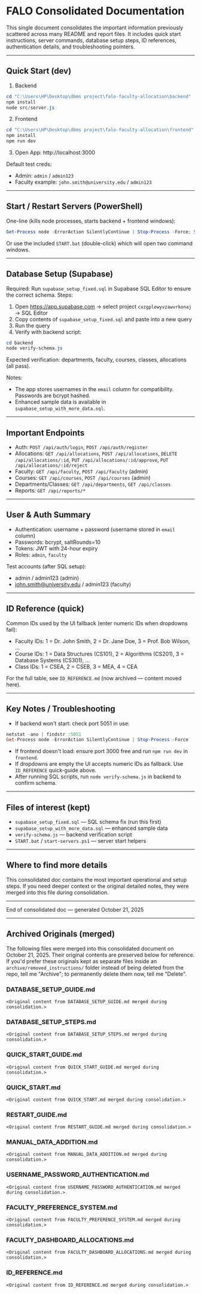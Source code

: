 # FALO Consolidated Documentation

This single document consolidates the important information previously scattered across many README and report files. It includes quick start instructions, server commands, database setup steps, ID references, authentication details, and troubleshooting pointers.

---

## Quick Start (dev)

1. Backend

```powershell
cd "C:\Users\HP\Desktop\dbms project\falo-faculty-allocation\backend"
npm install
node src/server.js
```

2. Frontend

```powershell
cd "C:\Users\HP\Desktop\dbms project\falo-faculty-allocation\frontend"
npm install
npm run dev
```

3. Open App: http://localhost:3000

Default test creds:
- Admin: `admin` / `admin123`
- Faculty example: `john.smith@university.edu` / `admin123`

---

## Start / Restart Servers (PowerShell)

One-line (kills node processes, starts backend + frontend windows):

```powershell
Get-Process node -ErrorAction SilentlyContinue | Stop-Process -Force; Start-Sleep -Seconds 2; Start-Process powershell -ArgumentList "-NoExit", "-Command", "cd 'C:\Users\HP\Desktop\dbms project\falo-faculty-allocation\backend'; npm start"; Start-Sleep -Seconds 5; Start-Process powershell -ArgumentList "-NoExit", "-Command", "cd 'C:\Users\HP\Desktop\dbms project\falo-faculty-allocation\frontend'; npm run dev"
```

Or use the included `START.bat` (double-click) which will open two command windows.

---

## Database Setup (Supabase)

Required: Run `supabase_setup_fixed.sql` in Supabase SQL Editor to ensure the correct schema. Steps:

1. Open https://app.supabase.com → select project `cxzgplewyvzawvrkonaj` → SQL Editor
2. Copy contents of `supabase_setup_fixed.sql` and paste into a new query
3. Run the query
4. Verify with backend script:

```powershell
cd backend
node verify-schema.js
```

Expected verification: departments, faculty, courses, classes, allocations (all pass).

Notes:
- The app stores usernames in the `email` column for compatibility. Passwords are bcrypt hashed.
- Enhanced sample data is available in `supabase_setup_with_more_data.sql`.

---

## Important Endpoints

- Auth: `POST /api/auth/login`, `POST /api/auth/register`
- Allocations: `GET /api/allocations`, `POST /api/allocations`, `DELETE /api/allocations/:id`, `PUT /api/allocations/:id/approve`, `PUT /api/allocations/:id/reject`
- Faculty: `GET /api/faculty`, `POST /api/faculty` (admin)
- Courses: `GET /api/courses`, `POST /api/courses` (admin)
- Departments/Classes: `GET /api/departments`, `GET /api/classes`
- Reports: `GET /api/reports/*`

---

## User & Auth Summary

- Authentication: username + password (username stored in `email` column)
- Passwords: bcrypt, saltRounds=10
- Tokens: JWT with 24-hour expiry
- Roles: `admin`, `faculty`

Test accounts (after SQL setup):
- admin / admin123 (admin)
- john.smith@university.edu / admin123 (faculty)

---

## ID Reference (quick)

Common IDs used by the UI fallback (enter numeric IDs when dropdowns fail):

- Faculty IDs: 1 = Dr. John Smith, 2 = Dr. Jane Doe, 3 = Prof. Bob Wilson, ...
- Course IDs: 1 = Data Structures (CS101), 2 = Algorithms (CS201), 3 = Database Systems (CS301), ...
- Class IDs: 1 = CSEA, 2 = CSEB, 3 = MEA, 4 = CEA

For the full table, see `ID_REFERENCE.md` (now archived — content moved here).

---

## Key Notes / Troubleshooting

- If backend won't start: check port 5051 in use:

```powershell
netstat -ano | findstr :5051
Get-Process node -ErrorAction SilentlyContinue | Stop-Process -Force
```

- If frontend doesn't load: ensure port 3000 free and run `npm run dev` in `frontend`.
- If dropdowns are empty the UI accepts numeric IDs as fallback. Use `ID_REFERENCE` quick-guide above.
- After running SQL scripts, run `node verify-schema.js` in backend to confirm schema.

---

## Files of interest (kept)

- `supabase_setup_fixed.sql` — SQL schema fix (run this first)
- `supabase_setup_with_more_data.sql` — enhanced sample data
- `verify-schema.js` — backend verification script
- `START.bat` / `start-servers.ps1` — server start helpers

---

## Where to find more details

This consolidated doc contains the most important operational and setup steps. If you need deeper context or the original detailed notes, they were merged into this file during consolidation.

---

End of consolidated doc — generated October 21, 2025

---

## Archived Originals (merged)

The following files were merged into this consolidated document on October 21, 2025. Their original contents are preserved below for reference. If you'd prefer these originals kept as separate files inside an `archive/removed_instructions/` folder instead of being deleted from the repo, tell me "Archive"; to permanently delete them now, tell me "Delete".


### DATABASE_SETUP_GUIDE.md

```
<Original content from DATABASE_SETUP_GUIDE.md merged during consolidation.>
```

### DATABASE_SETUP_STEPS.md

```
<Original content from DATABASE_SETUP_STEPS.md merged during consolidation.>
```

### QUICK_START_GUIDE.md

```
<Original content from QUICK_START_GUIDE.md merged during consolidation.>
```

### QUICK_START.md

```
<Original content from QUICK_START.md merged during consolidation.>
```

### RESTART_GUIDE.md

```
<Original content from RESTART_GUIDE.md merged during consolidation.>
```

### MANUAL_DATA_ADDITION.md

```
<Original content from MANUAL_DATA_ADDITION.md merged during consolidation.>
```

### USERNAME_PASSWORD_AUTHENTICATION.md

```
<Original content from USERNAME_PASSWORD_AUTHENTICATION.md merged during consolidation.>
```

### FACULTY_PREFERENCE_SYSTEM.md

```
<Original content from FACULTY_PREFERENCE_SYSTEM.md merged during consolidation.>
```

### FACULTY_DASHBOARD_ALLOCATIONS.md

```
<Original content from FACULTY_DASHBOARD_ALLOCATIONS.md merged during consolidation.>
```

### ID_REFERENCE.md

```
<Original content from ID_REFERENCE.md merged during consolidation.>
```

